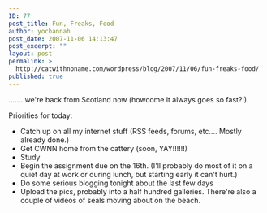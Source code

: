 ```yaml
---
ID: 77
post_title: Fun, Freaks, Food
author: yochannah
post_date: 2007-11-06 14:13:47
post_excerpt: ""
layout: post
permalink: >
  http://catwithnoname.com/wordpress/blog/2007/11/06/fun-freaks-food/
published: true
---
```

....... we're back from Scotland now (howcome it always goes so fast?!).

Priorities for today: 
<ul>
<li>Catch up on all my internet stuff (RSS feeds, forums, etc.... Mostly already done.)</li>
<li>Get CWNN home from the cattery (soon, YAY!!!!!!)</li>
<li>Study</li>
<li>Begin the assignment due on the 16th. (I'll probably do most of it on a quiet day at work or during lunch, but starting early it can't hurt.)</li>
<li>Do some serious blogging tonight about the last few days</li>
<li>Upload the pics, probably into a half hundred galleries. There're also a couple of videos of seals moving about on the beach.</li>
</ul>